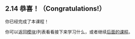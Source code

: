 ## 2.14 恭喜！（Congratulations!）

你已经完成了本课程！

你可以返回[模块](https://github.com/gnefiy/go-tour-zh/blob/master/README.md))列表看看接下来学习什么，或者继续[后面的课程]()。
